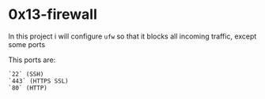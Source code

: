 # 0x13-firewall
In this project i will configure `ufw` so that it blocks all incoming traffic, except some ports

This ports are:

    `22` (SSH)
    `443` (HTTPS SSL)
    `80` (HTTP)